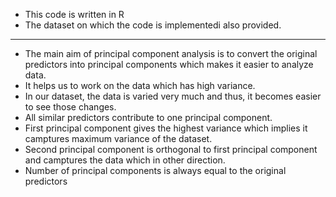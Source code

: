  - This code is written in R
 - The dataset on which the code is implementedi also provided.
 __________________
  - The main aim of principal component analysis is to convert the original predictors into principal components which makes it easier to analyze data.
  - It helps us to work on the data which has high variance.
  - In our dataset, the data is varied very much and thus, it becomes easier to see those changes.
  - All similar predictors contribute to one principal component.
  - First principal component gives the highest variance which implies it camptures maximum variance of the dataset.
  - Second principal component is orthogonal to first principal component and camptures the data which in other direction.
  - Number of principal components is always equal to the original predictors
